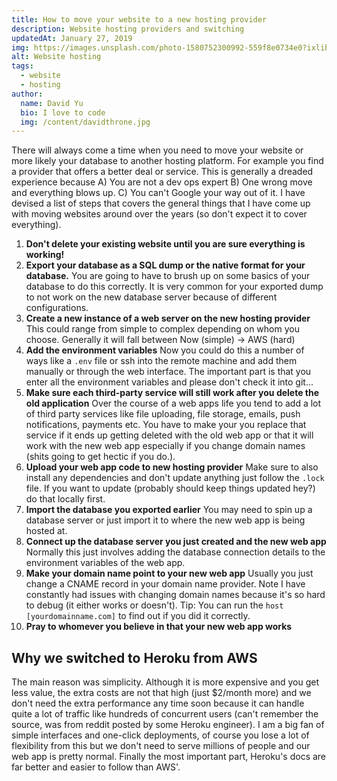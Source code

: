 ```yaml
---
title: How to move your website to a new hosting provider
description: Website hosting providers and switching
updatedAt: January 27, 2019
img: https://images.unsplash.com/photo-1580752300992-559f8e0734e0?ixlib=rb-1.2.1&ixid=eyJhcHBfaWQiOjEyMDd9&auto=format&fit=crop&w=634&q-60
alt: Website hosting
tags:
  - website
  - hosting
author:
  name: David Yu
  bio: I love to code
  img: /content/davidthrone.jpg
---
```


There will always come a time when you need to move your website or more likely your database to another hosting platform. For example you find a provider that offers a better deal or service. This is generally a dreaded experience because A) You are not a dev ops expert B) One wrong move and everything blows up. C) You can't Google your way out of it. I have devised a list of steps that covers the general things that I have come up with moving websites around over the years (so don't expect it to cover everything).

1. **Don't delete your existing website until you are sure everything is working!**
2. **Export your database as a SQL dump or the native format for your database.** You are going to have to brush up on some basics of your database to do this correctly. It is very common for your exported dump to not work on the new database server because of different configurations.
3. **Create a new instance of a web server on the new hosting provider** This could range from simple to complex depending on whom you choose. Generally it will fall between Now (simple) -> AWS (hard)
4. **Add the environment variables** Now you could do this a number of ways like a `.env` file or ssh into the remote machine and add them manually or through the web interface. The important part is that you enter all the environment variables and please don't check it into git...
5. **Make sure each third-party service will still work after you delete the old application** Over the course of a web apps life you tend to add a lot of third party services like file uploading, file storage, emails, push notifications, payments etc. You have to make your you replace that service if it ends up getting deleted with the old web app or that it will work with the new web app especially if you change domain names (shits going to get hectic if you do.).
6. **Upload your web app code to new hosting provider** Make sure to also install any dependencies and don't update anything just follow the `.lock` file. If you want to update (probably should keep things updated hey?) do that locally first.
7. **Import the database you exported earlier** You may need to spin up a database server or just import it to where the new web app is being hosted at.
8. **Connect up the database server you just created and the new web app** Normally this just involves adding the database connection details to the environment variables of the web app.
9. **Make your domain name point to your new web app** Usually you just change a CNAME record in your domain name provider. Note I have constantly had issues with changing domain names because it's so hard to debug (it either works or doesn't). Tip: You can run the `host [yourdomainname.com]` to find out if you did it correctly.
10. **Pray to whomever you believe in that your new web app works**

## Why we switched to Heroku from AWS

The main reason was simplicity. Although it is more expensive and you get less value, the extra costs are not that high (just \$2/month more) and we don't need the extra performance any time soon because it can handle quite a lot of traffic like hundreds of concurrent users (can't remember the source, was from reddit posted by some Heroku engineer). I am a big fan of simple interfaces and one-click deployments, of course you lose a lot of flexibility from this but we don't need to serve millions of people and our web app is pretty normal. Finally the most important part, Heroku's docs are far better and easier to follow than AWS'.
